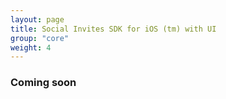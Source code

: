 ```yaml
---
layout: page
title: Social Invites SDK for iOS (tm) with UI
group: "core"
weight: 4
---
```


### Coming soon ###
